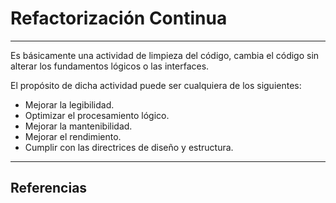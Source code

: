 # Refactorización Continua
---

Es básicamente una actividad de limpieza del código, cambia el código sin alterar los fundamentos lógicos o las interfaces.

El propósito de dicha actividad puede ser cualquiera de los siguientes:
- Mejorar la legibilidad.
- Optimizar el procesamiento lógico.
- Mejorar la mantenibilidad.
- Mejorar el rendimiento.
- Cumplir con las directrices de diseño y estructura.

---

## Referencias